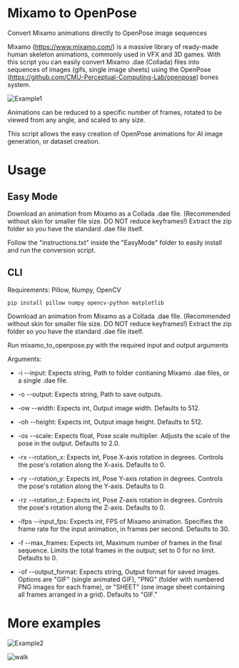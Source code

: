 # Mixamo to OpenPose
Convert Mixamo animations directly to OpenPose image sequences

Mixamo (https://www.mixamo.com/) is a massive library of ready-made human skeleton animations, commonly used in VFX and 3D games.
With this script you can easily convert Mixamo .dae (Collada) files into sequences of images (gifs, single image sheets) using the OpenPose (https://github.com/CMU-Perceptual-Computing-Lab/openpose) bones system.

![Example1](https://github.com/user-attachments/assets/d2f0ef5a-aca7-4566-9542-2a4861eeb22e)

Animations can be reduced to a specific number of frames, rotated to be viewed from any angle, and scaled to any size.

This script allows the easy creation of OpenPose animations for AI image generation, or dataset creation.

# Usage

## Easy Mode

Download an animation from Mixamo as a Collada .dae file. (Recommended without skin for smaller file size. DO NOT reduce keyframes!)
Extract the zip folder so you have the standard .dae file itself.

Follow the "instructions.txt" inside the "EasyMode" folder to easily install and run the conversion script.

## CLI

Requirements: Pillow, Numpy, OpenCV

`pip install pillow numpy opencv-python matplotlib`

Download an animation from Mixamo as a Collada .dae file. (Recommended without skin for smaller file size. DO NOT reduce keyframes!)
Extract the zip folder so you have the standard .dae file itself.

Run mixamo_to_openpose.py with the required input and output arguments

Arguments:

- -i --input: Expects string, Path to folder contianing Mixamo .dae files, or a single .dae file.

- -o --output: Expects string, Path to save outputs.

- -ow --width: Expects int, Output image width. Defaults to 512.

- -oh --height: Expects int, Output image height. Defaults to 512.

- -os --scale: Expects float, Pose scale multiplier. Adjusts the scale of the pose in the output. Defaults to 2.0.

- -rx --rotation_x: Expects int, Pose X-axis rotation in degrees. Controls the pose's rotation along the X-axis. Defaults to 0.

- -ry --rotation_y: Expects int, Pose Y-axis rotation in degrees. Controls the pose's rotation along the Y-axis. Defaults to 0.

- -rz --rotation_z: Expects int, Pose Z-axis rotation in degrees. Controls the pose's rotation along the Z-axis. Defaults to 0.

- -ifps --input_fps: Expects int, FPS of Mixamo animation. Specifies the frame rate for the input animation, in frames per second. Defaults to 30.

- -f --max_frames: Expects int, Maximum number of frames in the final sequence. Limits the total frames in the output; set to 0 for no limit. Defaults to 0.

- -of --output_format: Expects string, Output format for saved images. Options are "GIF" (single animated GIF), "PNG" (folder with numbered PNG images for each frame), or "SHEET" (one image sheet containing all frames arranged in a grid). Defaults to "GIF."

# More examples
![Example2](https://github.com/user-attachments/assets/ed94e49e-fcee-49ad-82e9-b8588d84cdf9)

![walk](https://github.com/user-attachments/assets/103ff122-0485-4f11-90cc-033626ff6633)



